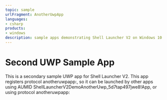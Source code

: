 ```yaml
---
topic: sample
urlFragment: AnotherUwpApp
languages:
- csharp
products:
- windows
description: sample apps demonstrating Shell Launcher V2 on Windows 10 Enterprise from 1903 release
---
```


# Second UWP Sample App

This is a secondary sample UWP app for Shell Launcher V2. This app registers protocol anotheruwpapp:, so it can be launched by other apps using AUMID ShellLauncherV2DemoAnotherUwp_5d7tap497jwe8!App, or using protocol anotheruwpapp:
